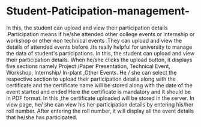 # Student-Paticipation-management-
In this, the student can upload and view their participation details .Participation means if he/she attended other college events or internship or workshop or other non technical events .They can upload and view the details of attended events before .Its really helpful for university to manage the data of student's participations.
In this, the student can upload and view their participation details. When he/she clicks the upload button, it displays five sections namely Project /Paper Presentation, Technical Event, Workshop, Internship/ In-plant ,Other Events.
He / she can select the respective section to upload their participation details along with the certificate and the certificate name will be stored along with the date of the event started and ended
Here the certificate is mandatory and it should be in PDF format. In this ,the certificate uploaded will be stored in the server. 
In view page, he/ she can view his her participation details by entering his/her roll number. 
After entering the roll number, it will display all the event details that he/she has participated.
